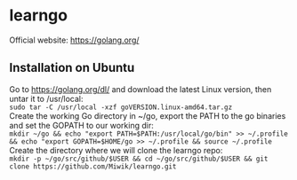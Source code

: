 # learngo
Official website: https://golang.org/

## Installation on Ubuntu
Go to https://golang.org/dl/ and download the latest Linux version, then untar it to /usr/local:  
```sudo tar -C /usr/local -xzf goVERSION.linux-amd64.tar.gz```  
Create the working Go directory in ~/go, export the PATH to the go binaries and set the GOPATH to our working dir:  
```mkdir ~/go && echo "export PATH=$PATH:/usr/local/go/bin" >> ~/.profile && echo "export GOPATH=$HOME/go >> ~/.profile && source ~/.profile```  
Create the directory where we will clone the learngo repo:  
```mkdir -p ~/go/src/github/$USER && cd ~/go/src/github/$USER && git clone https://github.com/Miwik/learngo.git```
